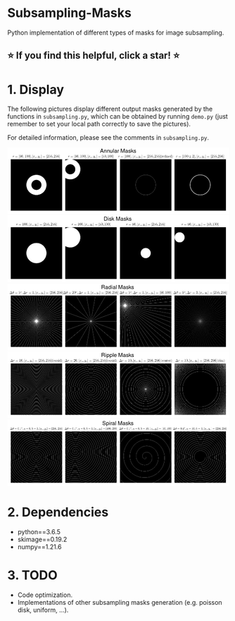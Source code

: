 # Subsampling-Masks
Python implementation of different types of masks for image subsampling.

## :star: If you find this helpful, click a star! :star: ##

# 1. Display
The following pictures display different output masks generated by the functions in `subsampling.py`, 
which can be obtained by running `demo.py` (just remember to set your local path correctly to save the pictures).

For detailed information, please see the comments in `subsampling.py`.

<img src="https://github.com/Masaaki-75/Subsampling-Masks/blob/main/figs/masks_annular.png">
<img src="https://github.com/Masaaki-75/Subsampling-Masks/blob/main/figs/masks_disk.png">
<img src="https://github.com/Masaaki-75/Subsampling-Masks/blob/main/figs/masks_radial.png">
<img src="https://github.com/Masaaki-75/Subsampling-Masks/blob/main/figs/masks_ripple.png">
<img src="https://github.com/Masaaki-75/Subsampling-Masks/blob/main/figs/masks_spiral.png">

# 2. Dependencies
- python==3.6.5<br>
- skimage==0.19.2<br>
- numpy==1.21.6


# 3. TODO
- Code optimization.
- Implementations of other subsampling masks generation (e.g. poisson disk, uniform, ...).
